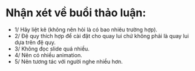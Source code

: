 # Nhận xét về buổi thảo luận:
- 1/ Hãy liệt kê (không nên hỏi là có bao nhiêu trường hợp).
- 2/ Đệ quy thích hợp để cài đặt cho quay lui chứ không phải là quay lui dựa trên đệ quy.
- 3/ Không đọc slide quá nhiều.
- 4/ Nên có nhiều animation. 
- 5/ Nên tương tác với người nghe nhiều hơn. 
